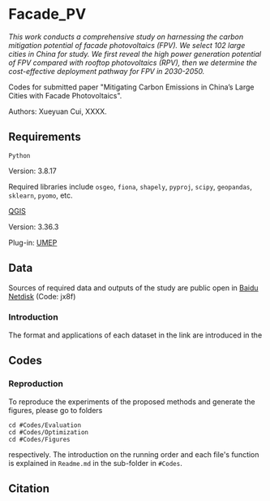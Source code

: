 # Facade_PV

_This work conducts a comprehensive study on harnessing the carbon mitigation potential of facade photovoltaics (FPV). We select 102 large cities in China for study. We first reveal the high power generation potential of FPV compared with rooftop photovoltaics (RPV), then we determine the cost-effective deployment pathway for FPV in 2030-2050._

Codes for submitted paper "Mitigating Carbon Emissions in China’s Large Cities with Facade Photovoltaics".

Authors: Xueyuan Cui, XXXX.

## Requirements
``Python``

Version: 3.8.17

Required libraries include ``osgeo``, ``fiona``, ``shapely``, ``pyproj``, ``scipy``, ``geopandas``, ``sklearn``, ``pyomo``, etc.

[QGIS](https://qgis.org/)

Version: 3.36.3

Plug-in: [UMEP](https://umep-docs.readthedocs.io/en/latest/index.html)

## Data

Sources of required data and outputs of the study are public open in [Baidu Netdisk](https://pan.baidu.com/s/1nz6OqH5hKpRSR72fxIoMdQ?pwd=jx8f) (Code: jx8f)

### Introduction

The format and applications of each dataset in the link are introduced in the 

## Codes
### Reproduction
To reproduce the experiments of the proposed methods and generate the figures, please go to folders
```
cd #Codes/Evaluation
cd #Codes/Optimization
cd #Codes/Figures
```
respectively. The introduction on the running order and each file's function is explained in ```Readme.md``` in the sub-folder in ``#Codes``.

## Citation
```
```
